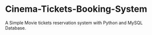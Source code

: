 # Cinema-Tickets-Booking-System
A Simple Movie tickets reservation system with Python and MySQL Database.
